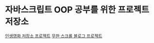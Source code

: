 # 자바스크립트 OOP 공부를 위한 프로젝트 저장소

[인생영화 저장소 프로젝트](https://github.com/moonheekim0118/OOP_practice/tree/master/movieList) 
[무한 스크롤 블로그 프로젝트](https://github.com/moonheekim0118/OOP_practice/tree/master/blog)